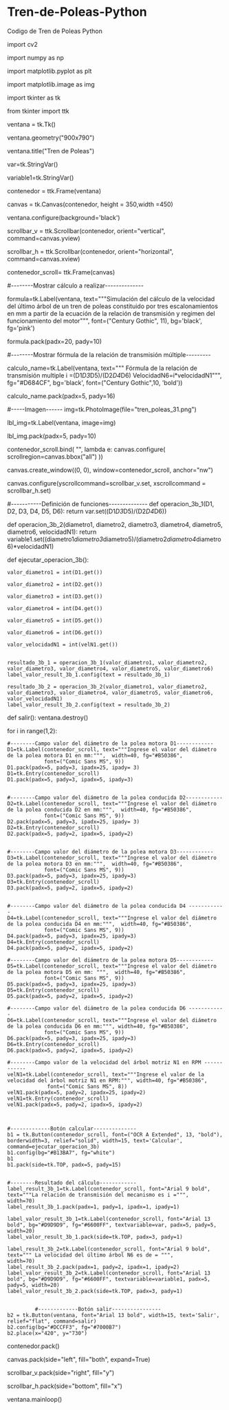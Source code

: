 # Tren-de-Poleas-Python
Codigo de Tren de Poleas Python



import cv2

import numpy as np

import matplotlib.pyplot as plt

import matplotlib.image as img

import tkinter as tk

from tkinter import ttk




 
ventana = tk.Tk()

ventana.geometry("900x790")

ventana.title("Tren de Poleas")

var=tk.StringVar()

variable1=tk.StringVar()

contenedor = ttk.Frame(ventana)

canvas = tk.Canvas(contenedor, height = 350,width =450)

ventana.configure(background='black')

scrollbar_v = ttk.Scrollbar(contenedor, orient="vertical", command=canvas.yview)

scrollbar_h = ttk.Scrollbar(contenedor, orient="horizontal", command=canvas.xview)

contenedor_scroll= ttk.Frame(canvas)




#--------Mostrar cálculo a realizar--------------

formula=tk.Label(ventana,
	text="""Simulación del cálculo de la velocidad del último árbol de
un tren de poleas constituido por tres escalonamientos en mm
a partir de la ecuación de la relación de transmisión y regimen del funcionamiento del motor""",
	font=("Century Gothic", 11), bg='black', fg='pink')
	
formula.pack(padx=20, pady=10)




#--------Mostrar fórmula de la relación de transmisión múltiple---------

calculo_name=tk.Label(ventana, text="""  Fórmula de la relación de transmisión multiple
    i =(D1*D3*D5)/(D2*D4*D6)
    VelocidadN6=i*velocidadN1""",
	fg="#D684CF", bg='black',
	font=("Century Gothic",10, 'bold'))
	
calculo_name.pack(padx=5, pady=16)




#-----Imagen------
img=tk.PhotoImage(file="tren_poleas_31.png")

lbl_img=tk.Label(ventana, image=img)

lbl_img.pack(padx=5, pady=10)
 
contenedor_scroll.bind(
    "<Configure>",
    lambda e: canvas.configure(
        scrollregion=canvas.bbox("all")
    ))
 
canvas.create_window((0, 0), window=contenedor_scroll, anchor="nw")
 
canvas.configure(yscrollcommand=scrollbar_v.set, xscrollcommand = scrollbar_h.set)


#-----------Definición de funciones--------------
def operacion_3b_1(D1, D2, D3, D4, D5, D6):
    return var.set((D1*D3*D5)/(D2*D4*D6))

def operacion_3b_2(diametro1, diametro2, diametro3, diametro4, diametro5, diametro6, velocidadN1):
    return variable1.set((diametro1*diametro3*diametro5)/(diametro2*diametro4*diametro6)*velocidadN1)

def ejecutar_operacion_3b():

 
    valor_diametro1 = int(D1.get())
    
    valor_diametro2 = int(D2.get())
    
    valor_diametro3 = int(D3.get())

    valor_diametro4 = int(D4.get())

    valor_diametro5 = int(D5.get())

    valor_diametro6 = int(D6.get())

    valor_velocidadN1 = int(velN1.get())


    resultado_3b_1 = operacion_3b_1(valor_diametro1, valor_diametro2, valor_diametro3, valor_diametro4, valor_diametro5, valor_diametro6)
    label_valor_result_3b_1.config(text = resultado_3b_1)

    resultado_3b_2 = operacion_3b_2(valor_diametro1, valor_diametro2, valor_diametro3, valor_diametro4, valor_diametro5, valor_diametro6, valor_velocidadN1)
    label_valor_result_3b_2.config(text = resultado_3b_2)
    
def salir():
	ventana.destroy()

for i in range(1,2):

    #--------Campo valor del diámetro de la polea motora D1------------
    D1=tk.Label(contenedor_scroll, text="""Ingrese el valor del diámetro de la polea motora D1 en mm:""",  width=40, fg="#B50386",
                font=("Comic Sans MS", 9))
    D1.pack(padx=5, pady=3, ipadx=25, ipady= 3)
    D1=tk.Entry(contenedor_scroll)
    D1.pack(padx=5, pady=3, ipadx=5, ipady=3)


    #--------Campo valor del diámetro de la polea conducida D2------------
    D2=tk.Label(contenedor_scroll, text="""Ingrese el valor del diámetro de la polea conducida D2 en mm:""",  width=40, fg="#B50386",
                font=("Comic Sans MS", 9))
    D2.pack(padx=5, pady=3, ipadx=25, ipady= 3)
    D2=tk.Entry(contenedor_scroll)
    D2.pack(padx=5, pady=2, ipadx=5, ipady=2)

 
    #--------Campo valor del diámetro de la polea motora D3------------
    D3=tk.Label(contenedor_scroll, text="""Ingrese el valor del diámetro de la polea motora D3 en mm:""",  width=40, fg="#B50386",
                font=("Comic Sans MS", 9))
    D3.pack(padx=5, pady=3, ipadx=25, ipady=3)
    D3=tk.Entry(contenedor_scroll)
    D3.pack(padx=5, pady=2, ipadx=5, ipady=2)


    #--------Campo valor del diámetro de la polea conducida D4 ------------
    D4=tk.Label(contenedor_scroll, text="""Ingrese el valor del diámetro de la polea conducida D4 en mm:""",  width=40, fg="#B50386",
                font=("Comic Sans MS", 9))
    D4.pack(padx=5, pady=3, ipadx=25, ipady=3)
    D4=tk.Entry(contenedor_scroll)
    D4.pack(padx=5, pady=2, ipadx=5, ipady=2)

    #--------Campo valor del diámetro de la polea motora D5------------
    D5=tk.Label(contenedor_scroll, text="""Ingrese el valor del diámetro de la polea motora D5 en mm: """,  width=40, fg="#B50386",
                font=("Comic Sans MS", 9))
    D5.pack(padx=5, pady=3, ipadx=25, ipady=3)
    D5=tk.Entry(contenedor_scroll)
    D5.pack(padx=5, pady=2, ipadx=5, ipady=2)

    #--------Campo valor del diámetro de la polea conducida D6 ------------
    D6=tk.Label(contenedor_scroll, text="""Ingrese el valor del diámetro de la polea conducida D6 en mm:""", width=40, fg="#B50386",
                font=("Comic Sans MS", 9))
    D6.pack(padx=5, pady=3, ipadx=25, ipady=3)
    D6=tk.Entry(contenedor_scroll)
    D6.pack(padx=5, pady=2, ipadx=5, ipady=2)

    #--------Campo valor de la velocidad del árbol motriz N1 en RPM ------------
    velN1=tk.Label(contenedor_scroll, text="""Ingrese el valor de la velocidad del árbol motriz N1 en RPM:""", width=40, fg="#B50386",
                 font=("Comic Sans MS", 8))
    velN1.pack(padx=5, pady=2, ipadx=25, ipady=2)
    velN1=tk.Entry(contenedor_scroll)
    velN1.pack(padx=5, pady=2, ipadx=5, ipady=2)



    #-------------Botón calcular--------------
    b1 = tk.Button(contenedor_scroll, font=("OCR A Extended", 13, "bold"), borderwidth=3, relief="solid", width=15, text='Calcular', command=ejecutar_operacion_3b)
    b1.config(bg="#B13BA7", fg="white")
    b1
    b1.pack(side=tk.TOP, padx=5, pady=15)
    
    
    #--------Resultado del cálculo------------
    label_result_3b_1=tk.Label(contenedor_scroll, font="Arial 9 bold", 
    text="""La relación de transmisión del mecanismo es i =""", 
	width=70)
    label_result_3b_1.pack(padx=1, pady=1, ipadx=1, ipady=1)
 
    label_valor_result_3b_1=tk.Label(contenedor_scroll, font="Arial 13 bold", bg="#D9D9D9", fg="#6600FF", textvariable=var, padx=5, pady=5, width=20)
    label_valor_result_3b_1.pack(side=tk.TOP, padx=3, pady=1)

    label_result_3b_2=tk.Label(contenedor_scroll, font="Arial 9 bold", 
	text=""" La velocidad del último árbol N6 es de = """,
	width=70)
    label_result_3b_2.pack(padx=1, pady=2, ipadx=1, ipady=2)
    label_valor_result_3b_2=tk.Label(contenedor_scroll, font="Arial 13 bold", bg="#D9D9D9", fg="#6600FF", textvariable=variable1, padx=5, pady=5, width=20)
    label_valor_result_3b_2.pack(side=tk.TOP, padx=3, pady=1)


             #-------------Botón salir----------------
    b2 = tk.Button(ventana, font="Arial 13 bold", width=15, text='Salir', relief="flat", command=salir)
    b2.config(bg="#DCCFF3", fg="#7000B7")
    b2.place(x="420", y="730")


 
	
contenedor.pack()
	
canvas.pack(side="left", fill="both", expand=True)
	
scrollbar_v.pack(side="right", fill="y")
	
scrollbar_h.pack(side="bottom", fill="x")
	
 
ventana.mainloop()

